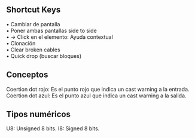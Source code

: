 ## Shortcut Keys

  
• <C-e> Cambiar de pantalla  
• <C-t> Poner ambas pantallas side to side  
• <C-h> → Click en el elemento: Ayuda contextual  
• <C-arrastrar> Clonación  
• <C-b> Clear broken cables  
• <C-Space> Quick drop (buscar bloques)  

## Conceptos

Coertion dot rojo: Es el punto rojo que indica un cast warning a la entrada.
Coertion dot azul: Es el punto azul que indica un cast warning a la salida.

## Tipos numéricos

U8: Unsigned 8 bits.
I8: Signed 8 bits.